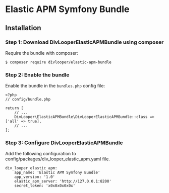 # Elastic APM Symfony Bundle

## Installation 

### Step 1: Download DivLooperElasticAPMBundle using composer
Require the bundle with composer:
```
$ composer require divlooper/elastic-apm-bundle
```
### Step 2: Enable the bundle
Enable the bundle in the `bundles.php` config file:

```
<?php
// config/bundle.php

return [
    // ...
    DivLooper\ElasticAPMBundle\DivLooperElasticAPMBundle::class => ['all' => true],
    // ...
];

```

### Step 3: Configure DivLooperElasticAPMBundle 
Add the following configuration to config/packages/div_looper_elastic_apm.yaml file.

```
div_looper_elastic_apm:
    app_name: 'Elastic APM Symfony Bundle'
    app_version: '1.0'
    elastic_apm_server: 'http://127.0.0.1:8200'
    secret_token: 'x0x0x0x0x0x'
```
